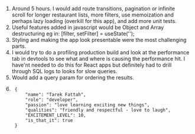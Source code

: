 1. Around 5 hours. I would add route transitions, pagination or infinite scroll for longer restaurant lists, more filters, use memoization and perhaps lazy loading (overkill for this app), and add more unit tests.
2. Useful features added in javascript would be Object and Array destructuring eg in:
    [filter, setFilter] = useState('');
3. Styling and making the app look presentable were the most challenging parts.
4. I would try to do a profiling production build and look at the performance tab in devtools to see what and where is causing the performance hit. I have'nt needed to do this for React apps but definitely had to drill through SQL logs to looks for slow queries.
5. Would add a query param for ordering the results.
6. ```
    {
        "name": "Tarek Fattah",
        "role": "developer",
        "passion": "love learning exciting new things",
        "qualities": "friendly and respectful - love to laugh",
        "EXCITEMENT_LEVEL": 10,
        "is_that_it": true
    }
 ```